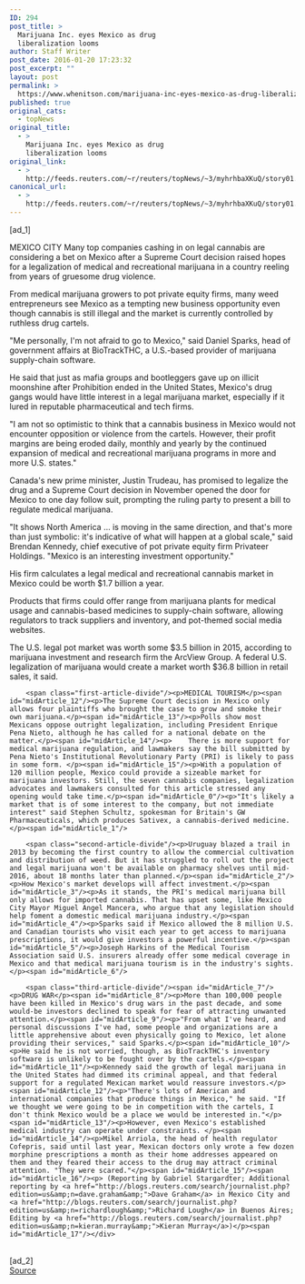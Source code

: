 ```yaml
---
ID: 294
post_title: >
  Marijuana Inc. eyes Mexico as drug
  liberalization looms
author: Staff Writer
post_date: 2016-01-20 17:23:32
post_excerpt: ""
layout: post
permalink: >
  https://www.whenitson.com/marijuana-inc-eyes-mexico-as-drug-liberalization-looms/
published: true
original_cats:
  - topNews
original_title:
  - >
    Marijuana Inc. eyes Mexico as drug
    liberalization looms
original_link:
  - >
    http://feeds.reuters.com/~r/reuters/topNews/~3/myhrhbaXKuQ/story01.htm
canonical_url:
  - >
    http://feeds.reuters.com/~r/reuters/topNews/~3/myhrhbaXKuQ/story01.htm
---
```

 [ad_1]
<br><div id="articleText">
<span id="midArticle_start"/>

<span id="midArticle_0"/><span class="focusParagraph" readability="4"><p><span class="articleLocation">MEXICO CITY</span> Many top companies cashing in on legal cannabis are considering a bet on Mexico after a Supreme Court decision raised hopes for a legalization of medical and recreational marijuana in a country reeling from years of gruesome drug violence. </p></span><span id="midArticle_1"/><p>From medical marijuana growers to pot private equity firms, many weed entrepreneurs see Mexico as a tempting new business opportunity even though cannabis is still illegal and the market is currently controlled by ruthless drug cartels.</p><span id="midArticle_2"/><p>"Me personally, I'm not afraid to go to Mexico," said Daniel Sparks, head of government affairs at BioTrackTHC, a U.S.-based provider of marijuana supply-chain software. </p><span id="midArticle_3"/><p>He said that just as mafia groups and bootleggers gave up on illicit moonshine after Prohibition ended in the United States, Mexico's drug gangs would have little interest in a legal marijuana market, especially if it lured in reputable pharmaceutical and tech firms.</p><span id="midArticle_4"/><p>"I am not so optimistic to think that a cannabis business in Mexico would not encounter opposition or violence from the cartels. However, their profit margins are being eroded daily, monthly and yearly by the continued expansion of medical and recreational marijuana programs in more and more U.S. states."</p><span id="midArticle_5"/><p>Canada's new prime minister, Justin Trudeau, has promised to legalize the drug and a Supreme Court decision in November opened the door for Mexico to one day follow suit, prompting the ruling party to present a bill to regulate medical marijuana.</p><span id="midArticle_6"/><p>"It shows North America ... is moving in the same direction, and that's more than just symbolic: it's indicative of what will happen at a global scale," said Brendan Kennedy, chief executive of pot private equity firm Privateer Holdings. "Mexico is an interesting investment opportunity."</p><span id="midArticle_7"/><p>His firm calculates a legal medical and recreational cannabis market in Mexico could be worth $1.7 billion a year.</p><span id="midArticle_8"/><p>Products that firms could offer range from marijuana plants for medical usage and cannabis-based medicines to supply-chain software, allowing regulators to track suppliers and inventory, and pot-themed social media websites.</p><span id="midArticle_9"/><p>The U.S. legal pot market was worth some $3.5 billion in 2015, according to marijuana investment and research firm the ArcView Group. A federal U.S. legalization of marijuana would create a market worth $36.8 billion in retail sales, it said.</p><span id="midArticle_10"/><span id="midArticle_11"/>
        
        <span class="first-article-divide"/><p>MEDICAL TOURISM</p><span id="midArticle_12"/><p>The Supreme Court decision in Mexico only allows four plaintiffs who brought the case to grow and smoke their own marijuana.</p><span id="midArticle_13"/><p>Polls show most Mexicans oppose outright legalization, including President Enrique Pena Nieto, although he has called for a national debate on the matter.</p><span id="midArticle_14"/><p>    There is more support for medical marijuana regulation, and lawmakers say the bill submitted by Pena Nieto's Institutional Revolutionary Party (PRI) is likely to pass in some form. </p><span id="midArticle_15"/><p>With a population of 120 million people, Mexico could provide a sizeable market for marijuana investors. Still, the seven cannabis companies, legalization advocates and lawmakers consulted for this article stressed any opening would take time.</p><span id="midArticle_0"/><p>"It's likely a market that is of some interest to the company, but not immediate interest" said Stephen Schultz, spokesman for Britain's GW Pharmaceuticals, which produces Sativex, a cannabis-derived medicine.</p><span id="midArticle_1"/>
        
        <span class="second-article-divide"/><p>Uruguay blazed a trail in 2013 by becoming the first country to allow the commercial cultivation and distribution of weed. But it has struggled to roll out the project and legal marijuana won't be available on pharmacy shelves until mid-2016, about 18 months later than planned.</p><span id="midArticle_2"/><p>How Mexico's market develops will affect investment.</p><span id="midArticle_3"/><p>As it stands, the PRI's medical marijuana bill only allows for imported cannabis. That has upset some, like Mexico City Mayor Miguel Angel Mancera, who argue that any legislation should help foment a domestic medical marijuana industry.</p><span id="midArticle_4"/><p>Sparks said if Mexico allowed the 8 million U.S. and Canadian tourists who visit each year to get access to marijuana prescriptions, it would give investors a powerful incentive.</p><span id="midArticle_5"/><p>Joseph Harkins of the Medical Tourism Association said U.S. insurers already offer some medical coverage in Mexico and that medical marijuana tourism is in the industry's sights.</p><span id="midArticle_6"/>
        
        <span class="third-article-divide"/><span id="midArticle_7"/><p>DRUG WAR</p><span id="midArticle_8"/><p>More than 100,000 people have been killed in Mexico's drug wars in the past decade, and some would-be investors declined to speak for fear of attracting unwanted attention.</p><span id="midArticle_9"/><p>"From what I've heard, and personal discussions I've had, some people and organizations are a little apprehensive about even physically going to Mexico, let alone providing their services," said Sparks.</p><span id="midArticle_10"/><p>He said he is not worried, though, as BioTrackTHC's inventory software is unlikely to be fought over by the cartels.</p><span id="midArticle_11"/><p>Kennedy said the growth of legal marijuana in the United States had dimmed its criminal appeal, and that federal support for a regulated Mexican market would reassure investors.</p><span id="midArticle_12"/><p>"There's lots of American and international companies that produce things in Mexico," he said. "If we thought we were going to be in competition with the cartels, I don't think Mexico would be a place we would be interested in."</p><span id="midArticle_13"/><p>However, even Mexico's established medical industry can operate under constraints. </p><span id="midArticle_14"/><p>Mikel Arriola, the head of health regulator Cofepris, said until last year, Mexican doctors only wrote a few dozen morphine prescriptions a month as their home addresses appeared on them and they feared their access to the drug may attract criminal attention. "They were scared."</p><span id="midArticle_15"/><span id="midArticle_16"/><p> (Reporting by Gabriel Stargardter; Additional reporting by <a href="http://blogs.reuters.com/search/journalist.php?edition=us&amp;n=dave.graham&amp;">Dave Graham</a> in Mexico City and <a href="http://blogs.reuters.com/search/journalist.php?edition=us&amp;n=richardlough&amp;">Richard Lough</a> in Buenos Aires; Editing by <a href="http://blogs.reuters.com/search/journalist.php?edition=us&amp;n=kieran.murray&amp;">Kieran Murray</a>)</p><span id="midArticle_17"/></div>
<br>[ad_2]
<br><a href="http://feeds.reuters.com/~r/reuters/topNews/~3/myhrhbaXKuQ/story01.htm">Source </a>